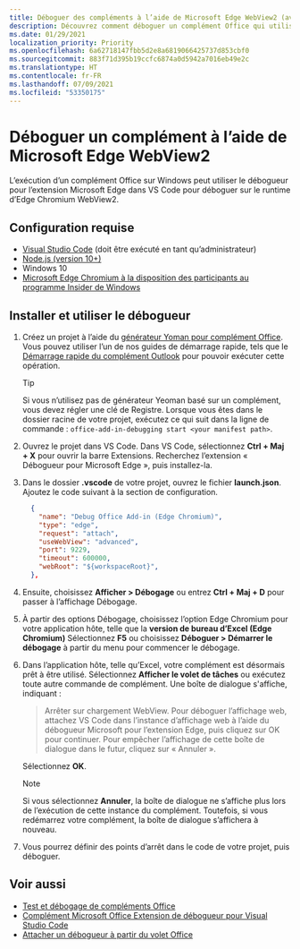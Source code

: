 ```yaml
---
title: Déboguer des compléments à l’aide de Microsoft Edge WebView2 (avec Chromium)
description: Découvrez comment déboguer un complément Office qui utilise Microsoft Edge WebView2 (avec Chromium) à l’aide du débogueur pour l’extension Microsoft Edge dans VS Code.
ms.date: 01/29/2021
localization_priority: Priority
ms.openlocfilehash: 6a62718147fbb5d2e8a6819066425737d853cbf0
ms.sourcegitcommit: 883f71d395b19ccfc6874a0d5942a7016eb49e2c
ms.translationtype: HT
ms.contentlocale: fr-FR
ms.lasthandoff: 07/09/2021
ms.locfileid: "53350175"
---
```

# <a name="debug-add-ins-on-windows-using-edge-chromium-webview2"></a>Déboguer un complément à l’aide de Microsoft Edge WebView2

L’exécution d’un complément Office sur Windows peut utiliser le débogueur pour l’extension Microsoft Edge dans VS Code pour déboguer sur le runtime d’Edge Chromium WebView2.

## <a name="prerequisites"></a>Configuration requise

- [Visual Studio Code](https://code.visualstudio.com/) (doit être exécuté en tant qu’administrateur)
- [Node.js (version 10+)](https://nodejs.org/)
- Windows 10
- [Microsoft Edge Chromium à la disposition des participants au programme Insider de Windows](https://www.microsoftedgeinsider.com/)

## <a name="install-and-use-the-debugger"></a>Installer et utiliser le débogueur

1. Créez un projet à l’aide du [générateur Yoman pour complément Office](https://github.com/OfficeDev/generator-office). Vous pouvez utiliser l’un de nos guides de démarrage rapide, tels que le [Démarrage rapide du complément Outlook](../quickstarts/outlook-quickstart.md) pour pouvoir exécuter cette opération.

    > [!TIP]
    > Si vous n’utilisez pas de générateur Yeoman basé sur un complément, vous devez régler une clé de Registre. Lorsque vous êtes dans le dossier racine de votre projet, exécutez ce qui suit dans la ligne de commande : `office-add-in-debugging start <your manifest path>`.

1. Ouvrez le projet dans VS Code. Dans VS Code, sélectionnez **Ctrl + Maj + X** pour ouvrir la barre Extensions. Recherchez l’extension « Débogueur pour Microsoft Edge », puis installez-la.

1. Dans le dossier **.vscode** de votre projet, ouvrez le fichier **launch.json**. Ajoutez le code suivant à la section de configuration.

      ```JSON
        {
          "name": "Debug Office Add-in (Edge Chromium)",
          "type": "edge",
          "request": "attach",
          "useWebView": "advanced",
          "port": 9229,
          "timeout": 600000,
          "webRoot": "${workspaceRoot}",
        },
      ```

1. Ensuite, choisissez **Afficher > Débogage** ou entrez **Ctrl + Maj + D** pour passer à l’affichage Débogage.

1. À partir des options Débogage, choisissez l’option Edge Chromium pour votre application hôte, telle que la **version de bureau d’Excel (Edge Chromium)** Sélectionnez **F5** ou choisissez **Déboguer > Démarrer le débogage** à partir du menu pour commencer le débogage.

1. Dans l’application hôte, telle qu’Excel, votre complément est désormais prêt à être utilisé. Sélectionnez **Afficher le volet de tâches** ou exécutez toute autre commande de complément. Une boîte de dialogue s'affiche, indiquant :

    > Arrêter sur chargement WebView.
    > Pour déboguer l’affichage web, attachez VS Code dans l’instance d’affichage web à l’aide du débogueur Microsoft pour l’extension Edge, puis cliquez sur OK pour continuer. Pour empêcher l’affichage de cette boîte de dialogue dans le futur, cliquez sur « Annuler ».

    Sélectionnez **OK**.

    > [!NOTE]
    > Si vous sélectionnez **Annuler**, la boîte de dialogue ne s’affiche plus lors de l’exécution de cette instance du complément. Toutefois, si vous redémarrez votre complément, la boîte de dialogue s’affichera à nouveau.

1. Vous pourrez définir des points d’arrêt dans le code de votre projet, puis déboguer.

## <a name="see-also"></a>Voir aussi

- [Test et débogage de compléments Office](test-debug-office-add-ins.md)
- [Complément Microsoft Office Extension de débogueur pour Visual Studio Code](debug-with-vs-extension.md)
- [Attacher un débogueur à partir du volet Office](attach-debugger-from-task-pane.md)